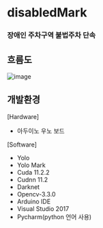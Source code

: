 # disabledMark
### 장애인 주차구역 불법주차 단속

## 흐름도
![image](https://user-images.githubusercontent.com/60119368/117744383-880c6a00-b243-11eb-804e-2fcbfe021fdb.png)

## 개발환경
[Hardware]
* 아두이노 우노 보드

[Software]
* Yolo
* Yolo Mark
* Cuda 11.2.2
* Cudnn 11.2
* Darknet
* Opencv-3.3.0
* Arduino IDE
* Visual Studio 2017
* Pycharm(python 언어 사용)



